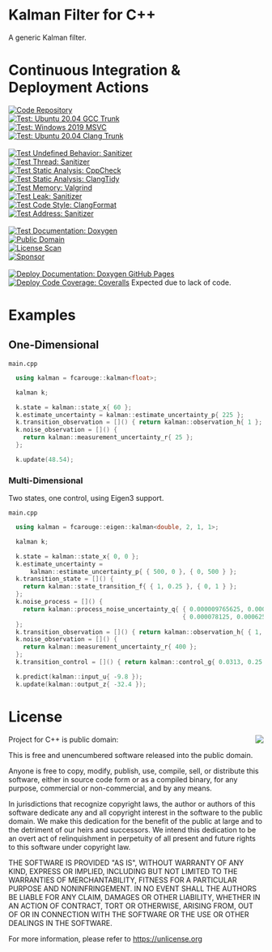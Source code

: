 # Kalman Filter for C++

A generic Kalman filter.

# Continuous Integration & Deployment Actions

[![Code Repository](https://img.shields.io/badge/Repository-GitHub%20%F0%9F%94%97-brightgreen)](https://github.com/FrancoisCarouge/Kalman)
<br>
[![Test: Ubuntu 20.04 GCC Trunk](https://github.com/FrancoisCarouge/Kalman/actions/workflows/verify_test_ubuntu-20-04_gcc-trunk.yml/badge.svg)](https://github.com/FrancoisCarouge/Kalman/actions/workflows/verify_test_ubuntu-20-04_gcc-trunk.yml)
<br>
[![Test: Windows 2019 MSVC](https://github.com/FrancoisCarouge/Kalman/actions/workflows/verify_test_windows-2019_msvc.yml/badge.svg)](https://github.com/FrancoisCarouge/Kalman/actions/workflows/verify_test_windows-2019_msvc.yml)
<br>
[![Test: Ubuntu 20.04 Clang Trunk](https://github.com/FrancoisCarouge/Kalman/actions/workflows/verify_test_ubuntu-20-04_clang-trunk.yml/badge.svg)](https://github.com/FrancoisCarouge/Kalman/actions/workflows/verify_test_ubuntu-20-04_clang-trunk.yml)
<br>
<br>
[![Test Undefined Behavior: Sanitizer](https://github.com/FrancoisCarouge/Kalman/actions/workflows/verify_test_sanitizer_undefined_behavior.yml/badge.svg)](https://github.com/FrancoisCarouge/Kalman/actions/workflows/verify_test_sanitizer_undefined_behavior.yml)
<br>
[![Test Thread: Sanitizer](https://github.com/FrancoisCarouge/Kalman/actions/workflows/verify_test_sanitizer_thread.yml/badge.svg)](https://github.com/FrancoisCarouge/Kalman/actions/workflows/verify_test_sanitizer_thread.yml)
<br>
[![Test Static Analysis: CppCheck](https://github.com/FrancoisCarouge/Kalman/actions/workflows/verify_code_static_analysis_cppcheck.yml/badge.svg)](https://github.com/FrancoisCarouge/Kalman/actions/workflows/verify_code_static_analysis_cppcheck.yml)
<br>
[![Test Static Analysis: ClangTidy](https://github.com/FrancoisCarouge/Kalman/actions/workflows/verify_code_static_analysis_tidy.yml/badge.svg)](https://github.com/FrancoisCarouge/Kalman/actions/workflows/verify_code_static_analysis_tidy.yml)
<br>
[![Test Memory: Valgrind](https://github.com/FrancoisCarouge/Kalman/actions/workflows/verify_test_memory_valgrind.yml/badge.svg)](https://github.com/FrancoisCarouge/Kalman/actions/workflows/verify_test_memory_valgrind.yml)
<br>
[![Test Leak: Sanitizer](https://github.com/FrancoisCarouge/Kalman/actions/workflows/verify_test_sanitizer_leak.yml/badge.svg)](https://github.com/FrancoisCarouge/Kalman/actions/workflows/verify_test_sanitizer_leak.yml)
<br>
[![Test Code Style: ClangFormat](https://github.com/FrancoisCarouge/Kalman/actions/workflows/verify_code_style_format.yml/badge.svg)](https://github.com/FrancoisCarouge/Kalman/actions/workflows/verify_code_style_format.yml)
<br>
[![Test Address: Sanitizer](https://github.com/FrancoisCarouge/Kalman/actions/workflows/verify_test_sanitizer_address.yml/badge.svg)](https://github.com/FrancoisCarouge/Kalman/actions/workflows/verify_test_sanitizer_address.yml)
<br>
<br>
[![Test Documentation: Doxygen](https://github.com/FrancoisCarouge/Kalman/actions/workflows/verify_documentation_doxygen.yml/badge.svg)](https://github.com/FrancoisCarouge/Kalman/actions/workflows/verify_documentation_doxygen.yml)
<br>
[![Public Domain](https://img.shields.io/badge/License-Public%20Domain%20%F0%9F%94%97-brightgreen)](https://raw.githubusercontent.com/francoiscarouge/Kalman/develop/LICENSE.txt)
<br>
[![License Scan](https://app.fossa.com/api/projects/git%2Bgithub.com%2FFrancoisCarouge%2FKalman.svg?type=shield)](https://app.fossa.com/projects/git%2Bgithub.com%2FFrancoisCarouge%2FKalman?ref=badge_shield)
<br>
[![Sponsor](https://img.shields.io/badge/Sponsor-%EF%BC%84%EF%BC%84%EF%BC%84%20%F0%9F%94%97-brightgreen)](http://paypal.me/francoiscarouge)
<br>
<br>
[![Deploy Documentation: Doxygen GitHub Pages](https://github.com/FrancoisCarouge/Kalman/actions/workflows/deploy_documentation_doxygen.yml/badge.svg)](https://github.com/FrancoisCarouge/Kalman/actions/workflows/deploy_documentation_doxygen.yml)
<br>
[![Deploy Code Coverage: Coveralls](https://github.com/FrancoisCarouge/Kalman/actions/workflows/deploy_test_coverage_coveralls.yml/badge.svg)](https://github.com/FrancoisCarouge/Kalman/actions/workflows/deploy_test_coverage_coveralls.yml) Expected due to lack of code.

# Examples

## One-Dimensional

`main.cpp`
```cpp
  using kalman = fcarouge::kalman<float>;

  kalman k;

  k.state = kalman::state_x{ 60 };
  k.estimate_uncertainty = kalman::estimate_uncertainty_p{ 225 };
  k.transition_observation = []() { return kalman::observation_h{ 1 }; };
  k.noise_observation = []() {
    return kalman::measurement_uncertainty_r{ 25 };
  };

  k.update(48.54);
```

### Multi-Dimensional

Two states, one control, using Eigen3 support.

`main.cpp`
```cpp
  using kalman = fcarouge::eigen::kalman<double, 2, 1, 1>;

  kalman k;

  k.state = kalman::state_x{ 0, 0 };
  k.estimate_uncertainty =
      kalman::estimate_uncertainty_p{ { 500, 0 }, { 0, 500 } };
  k.transition_state = []() {
    return kalman::state_transition_f{ { 1, 0.25 }, { 0, 1 } };
  };
  k.noise_process = []() {
    return kalman::process_noise_uncertainty_q{ { 0.000009765625, 0.000078125 },
                                                { 0.000078125, 0.000625 } };
  };
  k.transition_observation = []() { return kalman::observation_h{ { 1, 0 } }; };
  k.noise_observation = []() {
    return kalman::measurement_uncertainty_r{ 400 };
  };
  k.transition_control = []() { return kalman::control_g{ 0.0313, 0.25 }; };

  k.predict(kalman::input_u{ -9.8 });
  k.update(kalman::output_z{ -32.4 });


```

# License

<img align="right" src="http://opensource.org/trademarks/opensource/OSI-Approved-License-100x137.png">

Project for C++ is public domain:

This is free and unencumbered software released into the public domain.

Anyone is free to copy, modify, publish, use, compile, sell, or
distribute this software, either in source code form or as a compiled
binary, for any purpose, commercial or non-commercial, and by any
means.

In jurisdictions that recognize copyright laws, the author or authors
of this software dedicate any and all copyright interest in the
software to the public domain. We make this dedication for the benefit
of the public at large and to the detriment of our heirs and
successors. We intend this dedication to be an overt act of
relinquishment in perpetuity of all present and future rights to this
software under copyright law.

THE SOFTWARE IS PROVIDED "AS IS", WITHOUT WARRANTY OF ANY KIND,
EXPRESS OR IMPLIED, INCLUDING BUT NOT LIMITED TO THE WARRANTIES OF
MERCHANTABILITY, FITNESS FOR A PARTICULAR PURPOSE AND NONINFRINGEMENT.
IN NO EVENT SHALL THE AUTHORS BE LIABLE FOR ANY CLAIM, DAMAGES OR
OTHER LIABILITY, WHETHER IN AN ACTION OF CONTRACT, TORT OR OTHERWISE,
ARISING FROM, OUT OF OR IN CONNECTION WITH THE SOFTWARE OR THE USE OR
OTHER DEALINGS IN THE SOFTWARE.

For more information, please refer to <https://unlicense.org>